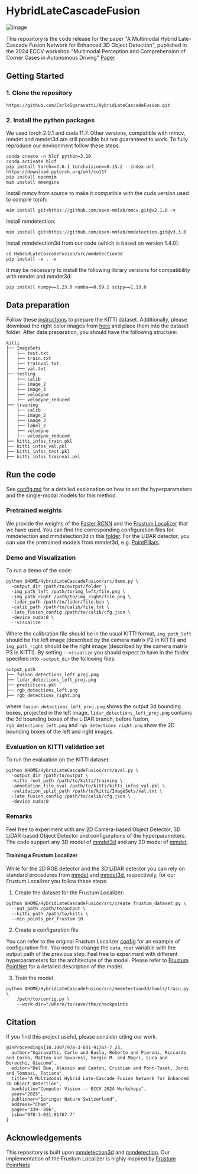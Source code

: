 # HybridLateCascadeFusion

![image](https://github.com/user-attachments/assets/9014722d-f77d-4ef7-8eb4-18e88dfe35c6)

This repository is the code release for the paper "A Multimodal Hybrid Late-Cascade Fusion Network for Enhanced 3D Object Detection", published in the 2024 ECCV workshop "Multimodal Perception and Comprehension of Corner Cases in Autonomous Driving"
[Paper](https://arxiv.org/abs/2504.18419)

## Getting Started

### 1. Clone the repository

```
https://github.com/CarloSgaravatti/HybridLateCascadeFusion.git
```

### 2. Install the python packages

We used torch 2.0.1 and cuda 11.7. Other versions, compatible with mmcv, mmdet and mmdet3d are still possible but not guaranteed to work. To fully reproduce our environment follow these steps.

```
conda create -n hlcf python=3.10
conda activate hlcf
pip install torch==2.0.1 torchvision==0.15.2 --index-url https://download.pytorch.org/whl/cu117
pip install openmim
mim install mmengine
```

Install mmcv from source to make it compatible with the cuda version used to compile torch:
```
mim install git+https://github.com/open-mmlab/mmcv.git@v2.1.0 -v
```

Install mmdetection:
```
mim install git+https://github.com/open-mmlab/mmdetection.git@v3.3.0
```

Install mmdetection3d from our code (which is based on version 1.4.0):
```
cd HybridLateCascadeFusion/src/mmdetection3d
pip install -e . -v
```

It may be necessary to install the following library versions for compatibility with mmdet and mmdet3d:
```
pip install numpy==1.23.0 numba==0.59.1 scipy==1.13.0
```

## Data preparation

Follow these [instructions](https://mmdetection3d.readthedocs.io/en/latest/advanced_guides/datasets/kitti.html) to prepare the KITTI dataset. Additionally, please download the right color images from [here](https://www.cvlibs.net/datasets/kitti/eval_object.php?obj_benchmark=3d) and place them into the dataset folder. After data preparation, you should have the following structure:

```
kitti
├── ImageSets
│   ├── test.txt
│   ├── train.txt
│   ├── trainval.txt
│   ├── val.txt
├── testing
│   ├── calib
│   ├── image_2
│   ├── image_3
│   ├── velodyne
│   ├── velodyne_reduced
├── training
│   ├── calib
│   ├── image_2
│   ├── image_3
│   ├── label_2
│   ├── velodyne
│   ├── velodyne_reduced
├── kitti_infos_train.pkl
├── kitti_infos_val.pkl
├── kitti_infos_test.pkl
├── kitti_infos_trainval.pkl
```

## Run the code

See [config.md](./config.md) for a detailed explanation on how to set the hyperparameters and the single-modal models for this method.

### Pretrained weights

We provide the weights of the [Faster RCNN](https://drive.google.com/file/d/19624AZ_tneus6eSmKv0OHEi-aWb9kIyt/view?usp=drive_link) and the [Frustum Localizer](https://drive.google.com/file/d/1mZWBZ_DLZv4ofumRuOvAI0yPUi5W-lyb/view?usp=sharing) that we have used. You can find the corresponding configuration files for mmdetection and mmdetection3d in this [folder](./src/model_configs/). For the LiDAR detector, you can use the pretrained models from mmdet3d, e.g. [PointPillars](https://github.com/open-mmlab/mmdetection3d/tree/main/configs/pointpillars).

### Demo and Visualization
To run a demo of the code:

```
python $HOME/HybridLateCascadeFusion/src/demo.py \
  -output_dir /path/to/output/folder \
  -img_path_left /path/to/img_left/file.png \
  -img_path_right /path/to/img_right/file.png \
  -lidar_path /path/to/lidar/file.bin \
  -calib_path /path/to/calib/file.txt \
  -late_fusion_config /path/to/calib/cfg.json \
  -device cuda:0 \
  --visualize
```
Where the calibration file should be in the usual KITTI format, ```img_path_left``` should be the left image (described by the camera matrix P2 in KITTI) and ```img_path_right``` should be the right image (described by the camera matrix P3 in KITTI). By setting ```--visualize``` you should expect to have in the folder specified into ```-output_dir``` the following files:
```
output_path
├── fusion_detections_left_proj.png
├── lidar_detections_left_proj.png
├── predictions.pkl
├── rgb_detections_left.png
├── rgb_detections_right.png
```
where ```fusion_detections_left_proj.png``` shows the output 3d bounding boxes, projected in the left image, ```lidar_detections_left_proj.png``` contains the 3d bounding boxes of the LiDAR branch, before fusion, ```rgb_detections_left.png``` and ```rgb_detections_right.png``` show the 2D bounding boxes of the left and right images.

### Evaluation on KITTI validation set

To run the evaluation on the KITTI dataset:
```
python $HOME/HybridLateCascadeFusion/src/eval.py \
  -output_dir /path/to/output \
  -kitti_root_path /path/to/kitti/training \
  -annotation_file_eval /path/to/kitti/kitti_infos_val.pkl \
  -validation_split_path /path/to/kitti/ImageSets/val.txt \
  -late_fusion_config /path/to/calib/cfg.json \
  -device cuda:0
```

### Remarks

Feel free to experiment with any 2D Camera-based Object Detector, 3D LiDAR-based Object Detector and configurations of the hyperparameters. The code support any 3D model of [mmdet3d](https://github.com/open-mmlab/mmdetection3d) and any 2D model of [mmdet](https://github.com/open-mmlab/mmdetection).

#### Training a Frustum Localizer

While for the 2D RGB detector and the 3D LiDAR detector you can rely on standard procedures from [mmdet](https://github.com/open-mmlab/mmdetection) and [mmdet3d](https://github.com/open-mmlab/mmdetection3d), respectively, for our Frustum Localizer you follow these steps:

1. Create the dataset for the Frustum Localizer:
```
python $HOME/HybridLateCascadeFusion/src/create_frustum_dataset.py \
  --out_path /path/to/output \
  --kitti_path /path/to/kitti \
  --min_points_per_frustum 10
```

2. Create a configuration file

You can refer to the original Frustum Localizer [config](./src/model_configs/frustum_pointnet.py) for an example of configuration file. You need to change the ```data_root``` variable with the output path of the previous step. Feel free to experiment with different hyperparameters for the architecture of the model. Please refer to [Frustum PointNet](https://arxiv.org/abs/1711.08488) for a detailed description of the model.

3. Train the model
```
python $HOME/HybridLateCascadeFusion/src/mmdetection3d/tools/train.py \
	/path/to/config.py \
	--work-dir="/where/to/save/the/checkpoints
```

## Citation

If you find this project useful, please consider citing our work.

```
@InProceedings{10.1007/978-3-031-91767-7_23,
  author="Sgaravatti, Carlo and Basla, Roberto and Pieroni, Riccardo and Corno, Matteo and Savaresi, Sergio M. and Magri, Luca and Boracchi, Giacomo",
  editor="Del Bue, Alessio and Canton, Cristian and Pont-Tuset, Jordi and Tommasi, Tatiana",
  title="A Multimodal Hybrid Late-Cascade Fusion Network for Enhanced 3D Object Detection",
  booktitle="Computer Vision -- ECCV 2024 Workshops",
  year="2025",
  publisher="Springer Nature Switzerland",
  address="Cham",
  pages="339--356",
  isbn="978-3-031-91767-7"
}
```

## Acknowledgements

This repository is built upon [mmdetection3d](https://github.com/open-mmlab/mmdetection3d) and [mmdetection](https://github.com/open-mmlab/mmdetection).
Our implementation of the Frustum Localizer is highly inspired by [Frustum PointNets](https://github.com/charlesq34/frustum-pointnets)
